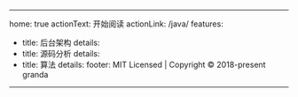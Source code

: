 ---
home: true
actionText: 开始阅读
actionLink: /java/
features:
- title: 后台架构
  details: 
- title: 源码分析
  details: 
- title: 算法
  details: 
footer: MIT Licensed | Copyright © 2018-present granda
--------------------- 
